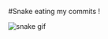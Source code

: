 #Snake eating my commits !

![snake gif](https://github.com/KavishRAGHUBAR/KavishRAGHUBAR/blob/output/github-contribution-grid-snake.gif)
